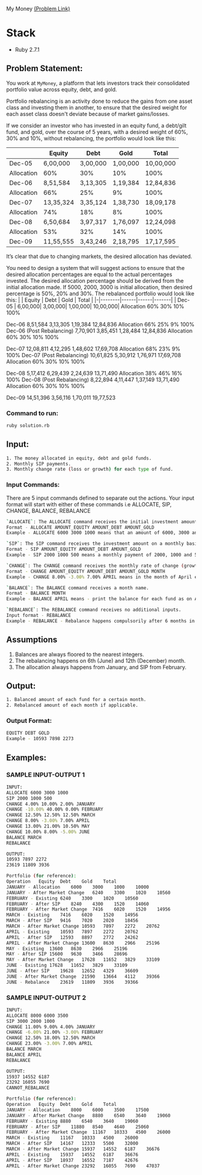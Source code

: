 My Money [(Problem Link)](https://www.geektrust.in/coding-problem/backend/mymoney)

# Stack

- Ruby 2.7.1

## Problem Statement:

You work at `MyMoney`, a platform that lets investors track their consolidated portfolio value across equity, debt, and gold.

Portfolio rebalancing is an activity done to reduce the gains from one asset class and investing them in another, to ensure that the desired weight for each asset class doesn't deviate because of market gains/losses.

If we consider an investor who has invested in an equity fund, a debt/gilt fund, and gold, over the course of 5 years, with a desired weight of 60%, 30% and 10%, without rebalancing, the portfolio would look like this:

| | Equity | Debt | Gold | Total |
|-|--------|------|------|-------|
| Dec-05 | 6,00,000 | 3,00,000 | 1,00,000 | 10,00,000 |
| Allocation | 60% | 30% | 10% | 100% |
| Dec-06 | 8,51,584 | 3,13,305 | 1,19,384 | 12,84,836 |
| Allocation | 66% | 25% | 9% | 100% |
| Dec-07 | 13,35,324 | 3,35,124 | 1,38,730 | 18,09,178 |
| Allocation | 74% | 18% | 8% | 100% |
| Dec-08 | 6,50,684 | 3,97,317 | 1,76,097 | 12,24,098 |
| Allocation | 53% | 32% | 14% | 100% |
| Dec-09 | 11,55,555 | 3,43,246 | 2,18,795 | 17,17,595 |

It’s clear that due to changing markets, the desired allocation has deviated.

You need to design a system that will suggest actions to ensure that the desired allocation
percentages are equal to the actual percentages invested. The desired allocation percentage
should be derived from the initial allocation made. If 5000, 2000, 3000 is initial
allocation, then desired percentage is 50%, 20% and 30%. The rebalanced portfolio would look
like this:
| | Equity | Debt | Gold | Total |
|-|--------|------|------|-------|
| Dec-05 |	                  6,00,000|	  3,00,000|	  1,00,000|	  10,00,000|
Allocation	              60%	        30%	        10%	        100%

Dec-06	                  8,51,584	  3,13,305	  1,19,384	  12,84,836
Allocation	              66%	        25%	        9%	        100%
Dec-06 (Post Rebalancing)	7,70,901	  3,85,451	  1,28,484  	12,84,836
Allocation	              60%	        30%	        10%         100%

Dec-07	                  12,08,811   4,12,295	  1,48,602  	17,69,708
Allocation	              68%	        23%	        9%	        100%
Dec-07 (Post Rebalancing)	10,61,825	  5,30,912	  1,76,971	  17,69,708
Allocation	              60%	        30% 	      10% 	      100%

Dec-08	                  5,17,412	6,29,439	2,24,639	13,71,490
Allocation	              38%	46%	16%	100%
Dec-08 (Post Rebalancing)	8,22,894	4,11,447	1,37,149	13,71,490
Allocation	              60%	30%	10%	100%

Dec-09	                  14,51,396	3,56,116	1,70,011	19,77,523

### Command to run:

```bash
ruby solution.rb
```

## Input:

```bash
1. The money allocated in equity, debt and gold funds.
2. Monthly SIP payments.
3. Monthly change rate (loss or growth) for each type of fund.
```

### Input Commands:

There are 5 input commands defined to separate out the actions. Your input format will start with either of these commands i.e ALLOCATE, SIP, CHANGE, BALANCE, REBALANCE

```bash
`ALLOCATE`: The ALLOCATE command receives the initial investment amounts for each fund.
Format - ALLOCATE AMOUNT_EQUITY AMOUNT_DEBT AMOUNT_GOLD
Example - ALLOCATE 6000 3000 1000 means that an amount of 6000, 3000 and 1000 is initially invested in equity, debt and gold fund respectively.

`SIP`: The SIP command receives the investment amount on a monthly basis for each fund.
Format - SIP AMOUNT_EQUITY AMOUNT_DEBT AMOUNT_GOLD
Example - SIP 2000 1000 500 means a monthly payment of 2000, 1000 and 500 is done against each of equity, debt and gold funds respectivelty.

`CHANGE`: The CHANGE command receives the monthly rate of change (growth or loss) for each fund type. A negative value represents a loss.
Format - CHANGE AMOUNT_EQUITY AMOUNT_DEBT AMOUNT_GOLD MONTH
Example - CHANGE 8.00% -3.00% 7.00% APRIL means in the month of April equity received a growth of 8%, debt has taken a loss by 3% and gold received a growth of 7%.

`BALANCE`: The BALANCE command receives a month name.
Format - BALANCE MONTH
Example - BALANCE APRIL means - print the balance for each fund as on April month.

`REBALANCE`: The REBALANCE command receives no additional inputs.
Input format - REBALANCE
Example - REBALANCE - Rebalance happens compulsorily after 6 months in June and December. The REBALANCE command shows the last rebalanced amount for each fund at the time of rebalancing. If 6 months data is not available then print CANNOT_REBALANCE.
```

## Assumptions

1. Balances are always floored to the nearest integers.
2. The rebalancing happens on 6th (June) and 12th (December) month.
3. The allocation always happens from January, and SIP from February.

## Output:

```bash
1. Balanced amount of each fund for a certain month.
2. Rebalanced amount of each month if applicable.
```

### Output Format:

```bash
EQUITY DEBT GOLD
Example - 10593 7898 2273
```

## Examples:

### SAMPLE INPUT-OUTPUT 1

```bash
INPUT:
ALLOCATE 6000 3000 1000
SIP 2000 1000 500
CHANGE 4.00% 10.00% 2.00% JANUARY
CHANGE -10.00% 40.00% 0.00% FEBRUARY
CHANGE 12.50% 12.50% 12.50% MARCH
CHANGE 8.00% -3.00% 7.00% APRIL
CHANGE 13.00% 21.00% 10.50% MAY
CHANGE 10.00% 8.00% -5.00% JUNE
BALANCE MARCH
REBALANCE

OUTPUT:
10593 7897 2272
23619 11809 3936

Portfolio (for reference):
Operation	Equity	Debt	Gold	Total
JANUARY - Allocation	6000	3000	1000	10000
JANUARY - After Market Change	6240	3300	1020	10560
FEBRUARY - Existing	6240	3300	1020	10560
FEBRUARY - After SIP	8240	4300	1520	14060
FEBRUARY - After Market Change	7416	6020	1520	14956
MARCH - Existing	7416	6020	1520	14956
MARCH - After SIP	9416	7020	2020	18456
MARCH - After Market Change	10593	7897	2272	20762
APRIL - Existing	10593	7897	2272	20762
APRIL - After SIP	12593	8897	2772	24262
APRIL - After Market Change	13600	8630	2966	25196
MAY - Existing	13600	8630	2966	25196
MAY - After SIP	15600	9630	3466	28696
MAY - After Market Change	17628	11652	3829	33109
JUNE - Existing	17628	11652	3829	33109
JUNE - After SIP	19628	12652	4329	36609
JUNE - After Market Change	21590	13664	4112	39366
JUNE - Rebalance	23619	11809	3936	39366
```

### SAMPLE INPUT-OUTPUT 2

```bash
INPUT:
ALLOCATE 8000 6000 3500
SIP 3000 2000 1000
CHANGE 11.00% 9.00% 4.00% JANUARY
CHANGE -6.00% 21.00% -3.00% FEBRUARY
CHANGE 12.50% 18.00% 12.50% MARCH
CHANGE 23.00% -3.00% 7.00% APRIL
BALANCE MARCH
BALANCE APRIL
REBALANCE

OUTPUT:
15937 14552 6187
23292 16055 7690
CANNOT_REBALANCE

Portfolio (for reference):
Operation	Equity	Debt	Gold	Total
JANUARY - Allocation	8000	6000	3500	17500
JANUARY - After Market Change	8880	6540	3640	19060
FEBRUARY - Existing	8880	6540	3640	19060
FEBRUARY - After SIP	11880	8540	4640	25060
FEBRUARY - After Market Change	11167	10333	4500	26000
MARCH - Existing	11167	10333	4500	26000
MARCH - After SIP	14167	12333	5500	32000
MARCH - After Market Change	15937	14552	6187	36676
APRIL - Existing	15937	14552	6187	36676
APRIL - After SIP	18937	16552	7187	42676
APRIL - After Market Change	23292	16055	7690	47037
```

